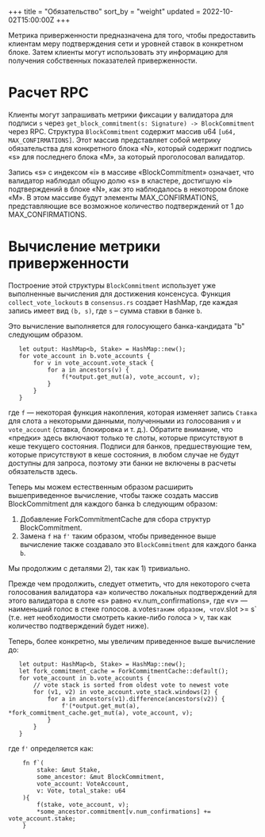 +++
title = "Обязательство"
sort_by = "weight"
updated = 2022-10-02T15:00:00Z
+++

Метрика приверженности предназначена для того, чтобы предоставить клиентам меру подтверждения сети и уровней ставок в конкретном блоке. Затем клиенты могут использовать эту информацию для получения собственных показателей приверженности.

# Расчет RPC

Клиенты могут запрашивать метрики фиксации у валидатора для подписи `s` через `get_block_commitment(s: Signature) -> BlockCommitment` через RPC. Структура `BlockCommitment` содержит массив u64 `[u64, MAX_CONFIRMATIONS]`. Этот массив представляет собой метрику обязательства для конкретного блока «N», который содержит подпись «s» для последнего блока «M», за который проголосовал валидатор.

Запись «s» с индексом «i» в массиве «BlockCommitment» означает, что валидатор наблюдал общую долю «s» в кластере, достигшую «i» подтверждений в блоке «N», как это наблюдалось в некотором блоке «M». В этом массиве будут элементы MAX_CONFIRMATIONS, представляющие все возможное количество подтверждений от 1 до MAX_CONFIRMATIONS.

# Вычисление метрики приверженности

Построение этой структуры `BlockCommitment` использует уже выполненные вычисления для достижения консенсуса. Функция `collect_vote_lockouts` в `consensus.rs` создает HashMap, где каждая запись имеет вид `(b, s)`, где `s` – сумма ставки в банке `b`.

Это вычисление выполняется для голосующего банка-кандидата "b" следующим образом.

```
   let output: HashMap<b, Stake> = HashMap::new();
   for vote_account in b.vote_accounts {
       for v in vote_account.vote_stack {
           for a in ancestors(v) {
               f(*output.get_mut(a), vote_account, v);
           }
       }
   }
```

где `f` — некоторая функция накопления, которая изменяет запись `Ставка` для слота `а` некоторыми данными, полученными из голосования `v` и `vote_account` (ставка, блокировка и т. д.). Обратите внимание, что «предки» здесь включают только те слоты, которые присутствуют в кеше текущего состояния. Подписи для банков, предшествующие тем, которые присутствуют в кеше состояния, в любом случае не будут доступны для запроса, поэтому эти банки не включены в расчеты обязательств здесь.

Теперь мы можем естественным образом расширить вышеприведенное вычисление, чтобы также создать массив BlockCommitment для каждого банка b следующим образом:

1. Добавление ForkCommitmentCache для сбора структур BlockCommitment.
2. Замена `f` на `f'` таким образом, чтобы приведенное выше вычисление также создавало это `BlockCommitment` для каждого банка `b`.

Мы продолжим с деталями 2), так как 1) тривиально.

Прежде чем продолжить, следует отметить, что для некоторого счета голосования валидатора «a» количество локальных подтверждений для этого валидатора в слоте «s» равно «v.num_confirmations», где «v» — наименьший голос в стеке голосов. a.votes` таким образом, что `v.slot >= s` (т.е. нет необходимости смотреть какие-либо голоса > v, так как количество подтверждений будет ниже).

Теперь, более конкретно, мы увеличим приведенное выше вычисление до:

```
   let output: HashMap<b, Stake> = HashMap::new();
   let fork_commitment_cache = ForkCommitmentCache::default();
   for vote_account in b.vote_accounts {
       // vote stack is sorted from oldest vote to newest vote
       for (v1, v2) in vote_account.vote_stack.windows(2) {
           for a in ancestors(v1).difference(ancestors(v2)) {
               f'(*output.get_mut(a), *fork_commitment_cache.get_mut(a), vote_account, v);
           }
       }
   }
```

где `f'` определяется как:

```
    fn f`(
        stake: &mut Stake,
        some_ancestor: &mut BlockCommitment,
        vote_account: VoteAccount,
        v: Vote, total_stake: u64
    ){
        f(stake, vote_account, v);
        *some_ancestor.commitment[v.num_confirmations] += vote_account.stake;
    }
```
